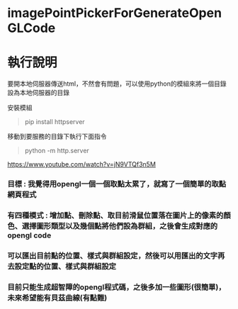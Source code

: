 # imagePointPickerForGenerateOpenGLCode
# 執行說明
要開本地伺服器傳送html，不然會有問題，可以使用python的模組來將一個目錄設為本地伺服器的目錄

安裝模組
> pip install httpserver

移動到要服務的目錄下執行下面指令
> python -m http.server

https://www.youtube.com/watch?v=jN9VTQf3n5M

### 目標 : 我覺得用opengl一個一個取點太累了，就寫了一個簡單的取點網頁程式
### 有四種模式 : 增加點、刪除點、取目前滑鼠位置落在圖片上的像素的顏色、選擇圖形類型以及幾個點將他們設為群組，之後會生成對應的opengl code
### 可以匯出目前點的位置、樣式與群組設定，然後可以用匯出的文字再去設定點的位置、樣式與群組設定
### 目前只能生成超智障的opengl程式碼，之後多加一些圖形(很簡單)，未來希望能有貝茲曲線(有點難)
